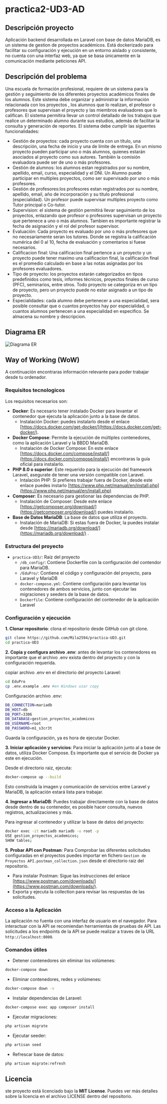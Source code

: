 # practica2-UD3-AD

## Descripción proyecto
Aplicación backend desarrollada en Laravel con base de datos MariaDB, es un sistema de gestion de proyectos académicos. Está dockerizado para facilitar su configuración y ejecución en un entorno aislado y consistente, no cuenta con una interfaz web, ya que se basa únicamente en la comunicación mediante peticiones API.

## Descripción del problema
Una escuela de formación profesional, requiere de un sistema para la gestión y seguimiento de los diferentes proyectos académicos finales de los alumnos. Este sistema debe organizar y administrar la información relacionada con los proyectos , los alumnos que lo realizan, el profesor o profesores que supervisan el proyecto y las miembros evaluadores que lo califican. El sistema permitira llevar un control detallado de los trabajos que realice un determinado alumno durante sus estudios, además de facilitar la consulta y generación de reportes. El sistema debe cumplir las siguentes funcionalidades:

- Gestión de proyectos: cada proyecto cuenta con un título, una descripción, una fecha de inicio y una de límite de entrega. En un mismo proyecto pueden participar uno o más alumnos, quienes estarán asociados al proyecto como sus autores. También la comisión evaluadora puede ser de uno o más profesores.
- Gestión de alumnos: los alumnos estan registrados por su nombre, apellido, email, curso, especialidad y el DNI. Un Alumno puede participar en multiples proyectos, como ser supervisado por uno o más profesores.
- Gestión de profesores:los profesores estan registrados por su nombre, apellido, email, año de incorporación y su titulo profesional (especialidad). Un profesor puede supervisar multiples proyecto como Tutor principal o Co-tutor.
- Supervision: el sistema de gestión permitirá llevar seguimiento de los proyectos, enlazando que profesor o profesores supervisan un proyecto que pertenece a uno o más alumnos. Tambien es importante registrar la fecha de asignación y el rol del profesor supervisor.
- Evaluación: Cada proyecto es evaluado por uno o más profesores que no necesariamente seran los tutores. Donde se registra la calificación numérica del 0 al 10, fecha de evaluación y comentarios si fuese necesarios.
- Calificacion final: Una calificacion final pertence a un proyecto y un proyecto puede tener maximo una calificacion final, la calificación final es el promedio calculado en base a las notas asignadas por los profesores evaluadores.
- Tipo de proyecto: los proyectos estarán categorizados en tipos predefinidos como tesis, informes técnicos, proyectos finales de curso (PFC), seminarios, entre otros. Todo proyecto se categoriza en un tipo de proyecto, pero un proyecto puede no estar asignado a un tipo de proyecto.
- Especialidades: cada alumno debe pertenecer a una especialidad, sera posible consultar que o cuantos proyectos hay por especialidad, o cuantos alumnos pertenecen a una especialidad en especifico. Se almacena su nombre y descripcion.

## Diagrama ER

![Diagrama ER](practica.png)

## Way of Working (WoW)

A continuación encontraras información relevante para poder trabajar desde tu ordenador.

### Requisitos tecnologicos

Los requisitos necesarios son:

- **Docker**: Es necesario tener instalado Docker para levantar el contenedor que ejecuta la aplicación junto a la base de datos.
  - Instalación Docker: puedes instalarlo desde el enlace [https://docs.docker.com/get-docker/](https://docs.docker.com/get-docker/).
- **Docker Compose**: Permite la ejecución de múltiples contenedores, como la aplicación Laravel y la BBDD MariaDB.
  - Instalación de Docker Compose: En este enlace [https://docs.docker.com/compose/install/](https://docs.docker.com/compose/install/) encontraras la guía oficial para instalarlo.
- **PHP 8.0 o superior**: Este requerido para la ejecución del framework Laravel, asegurate de tener una versión compatible con Laravel.
  - Intalación PHP: Si prefieres trabajar fuera de Docker, desde este enlace puedes instarlo [https://www.php.net/manual/en/install.php](https://www.php.net/manual/en/install.php)
- **Composer**: Es necesario para gestionar las dependencias de PHP.
  - Instalación de Composer: Desde este enlace [https://getcomposer.org/download/](https://getcomposer.org/download/) puedes instalarlo.
- **Base de Datos MariaDB**: La base de datos que utiliza el proyecto.
  - Instalación de MariaDB: Si estas fuera de Docker, la puedes instalar desde [https://mariadb.org/download/](https://mariadb.org/download/) .  

### Estructura del proyecto
- `practica-UD3/`: Raíz del proyecto
  - `/db_config/`: Contiene Dockerfile con la configuración del contendor para MariaDB.  
  - `/EduPro/`: Contiene el código y configuración del proyecto, para Laravel y MariaDB
  - `docker-compose.yml`: Contiene configuración para levantar los contenedores de ambos servicios, junto con ejecutar las migraciones y seeders de la base de datos.
  - `Dockerfile`: Contiene configuración del contenedor de la aplicación Laravel

### Configuración y ejecución 

**1. Clonar repositorio**: clona el repositorio desde GitHub con git clone. 
```bash
git clone https://github.com/Mila2594/practica-UD3.git
cd practica-UD3
```

**2. Copia y configura archivo .env**: antes de levantar los contenedores es importante que el archivo .env exista dentro del proyecto y con la configuración requerida. 

copiar archivo .env en el directorio del proyecto Laravel: 
```bash
cd EduPro
cp .env.example .env #en Windows usar copy
```

Configuración archivo .env:
```bash
DB_CONNECTION=mariadb
DB_HOST=db
DB_PORT=3306
DB_DATABASE=gestion_proyectos_academicos
DB_USERNAME=root
DB_PASSWORD=m1_s3cr3t
```
Guarda la configuración, ya es hora de ejecutar Docker. 

**3. Iniciar aplicación y servicios**: Para iniciar la aplicación junto al a base de datos, utiliza Docker Compose. Es importante que el servicio de Docker ya este en ejecución. 

Desde el directorio raiz, ejecuta: 
```bash
docker-compose up --build
```
Esto construida la imagen y comunicación de servicios entre Laravel y MariaDB, la aplicación estará lista para trabajar.

**4. Ingresar a MariaDB**: Puedes trabajar directamente con la base de datos desde dentro de su contenedor, es posible hacer consulta, nuevos registros, actualizaciones y más. 

Para ingresar al contenedor y utilizar la base de datos del proyecto: 
```bash
docker exec -it mariadb mariadb -u root -p
USE gestion_proyectos_academicos;
SHOW tables;
```

**5. Probar API con Postman**: Para Comprobar las diferentes solicitudes configuradas en el proyectos puedes importar en fichero `Gestion de Proyectos API.postman_collection.json` desde el directorio raiz del repositorio.

- Para instalar Postman: Sigue las instrucciones del enlace  [https://www.postman.com/downloads/](https://www.postman.com/downloads/).
- Exporta y ejecuta la collection para revisar las respuestas de las solicitudes. 

### Acceso a la Aplicación

La aplicación no fuenta con una interfaz de usuario en el navegador. Para interactuar con la API se recomiendan herramientas de pruebas de API. Las solicitudes a los endpoints de la API se puede realizar a traves de la URL `http://localhost:8000`.

### Comandos útiles
- Detener contenedores sin eliminar los volúmenes:
```bash
docker-compose down
```

- Eliminar contenedores, redes y volúmenes:
````bash
docker-compose down -v
````

- Instalar dependencias de Laravel:
````bash
docker-compose exec app composer install

````

- Ejecutar migraciones:
````bash
php artisan migrate
````

- Ejecutar seeder:
````bash
php artisan seed
````

- Refrescar base de datos:
````bash
php artisan migrate:refresh
````

## Licencia
ste proyecto está licenciado bajo la **MIT License**. Puedes ver más detalles sobre la licencia en el archivo LICENSE dentro del repositorio.
  
